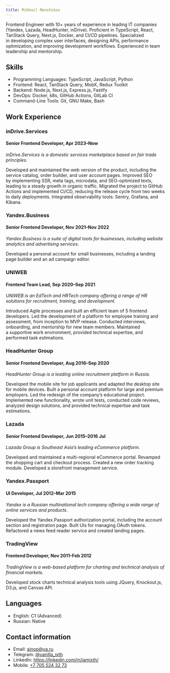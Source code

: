 ```yaml
---
title: Mikhail Menshikov
---
```


Frontend Engineer with 10+ years of experience in leading IT companies (Yandex, Lazada, HeadHunter, inDrive).
Proficient in TypeScript, React, TanStack Query, Next.js, Docker, and CI/CD pipelines.
Specialized in developing complex user interfaces, designing APIs, performance optimization, and improving development workflows.
Experienced in team leadership and mentorship.


## Skills

- Programming Languages: TypeScript, JavaScript, Python
- Frontend: React, TanStack Query, MobX, Redux Toolkit
- Backend: Node.js, Next.js, Express.js, Fastify
- DevOps: Docker, k8s, GitHub Actions, GitLab CI
- Command-Line Tools: Git, GNU Make, Bash


## Work Experience


### inDrive.Services
#### Senior Frontend Developer, Apr 2023–Now

_inDrive.Services is a domestic services marketplace based on fair trade principles._

Developed and maintained the web version of the product, including the service catalog, order builder, and user account pages.
Improved SEO by implementing SSR, meta tags, microdata, and SEO-optimized texts, leading to a steady growth in organic traffic.
Migrated the project to GitHub Actions and implemented CI/CD, reducing the release cycle from two weeks to daily deployments.
Integrated observability tools: Sentry, Grafana, and Kibana.


### Yandex.Business
#### Senior Frontend Developer, Nov 2021–Nov 2022

_Yandex.Business is a suite of digital tools for businesses, including website analytics and advertising services._

Developed a personal account for small businesses, including a landing page builder and an ad campaign editor.


### UNIWEB
#### Frontend Team Lead, Sep 2020–Sep 2021

_UNIWEB is an EdTech and HRTech company offering a range of HR solutions for recruitment, training, and development._

Introduced Agile processes and built an efficient team of 5 frontend developers.
Led the development of a platform for employee training and assessment, from inception to MVP release.
Conducted interviews, onboarding, and mentorship for new team members.
Maintained a supportive work environment, provided technical expertise, and performed task estimations.


### HeadHunter Group
#### Senior Frontend Developer, Aug 2016–Sep 2020

_HeadHunter Group is a leading online recruitment platform in Russia._

Developed the mobile site for job applicants and adapted the desktop site for mobile devices.
Built a personal account platform for large and premium employers.
Led the redesign of the company’s educational project.
Implemented new functionality, wrote unit tests, conducted code reviews, analyzed design solutions, and provided technical expertise and task estimations.


### Lazada
#### Senior Frontend Developer, Jun 2015–2016 Jul

_Lazada Group is Southeast Asia’s leading eCommerce platform._

Developed and maintained a multi-regional eCommerce portal.
Revamped the shopping cart and checkout process.
Created a new order tracking module.
Developed a storefront management service.


### Yandex.Passport
#### UI Developer, Jul 2012–Mar 2015

_Yandex is a Russian multinational tech company offering a wide range of online services and products._

Developed the Yandex.Passport authorization portal, including the account section and registration page.
Built UIs for managing OAuth tokens.
Refactored a news feed reader service and created landing pages.


### TradingView
#### Frontend Developer, Nov 2011–Feb 2012

_TradingView is a web-based platform for charting and technical analysis of financial markets._

Developed stock charts technical analysis tools using JQuery, Knockout.js, D3.js, and Canvas API.


## Languages

- English: C1 (Advanced)
- Russian: Native


## Contact information

- Email: [ainop@ya.ru](mailto:ainop@ya.ru)
- Telegram: [@vanilla_ixth](https://t.me/vanilla_ixth)
- LinkedIn: [https&colon;//linkedin.com/in/iamixth/](https://www.linkedin.com/in/iamixth/)
- Mobile: [+7 705 524 32 73](tel:+77055243273)
